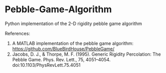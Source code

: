 # Pebble-Game-Algorithm
Python implementation of the 2-D rigidity pebble game algorithm


References:
1. A MATLAB implementation of the pebble game algorithm: https://github.com/BlueBirdHouse/PebbleGame/
2. Jacobs, D. J., & Thorpe, M. F. (1995). Generic Rigidity Percolation: The Pebble Game. Phys. Rev. Lett., 75, 4051–4054. doi:10.1103/PhysRevLett.75.4051
